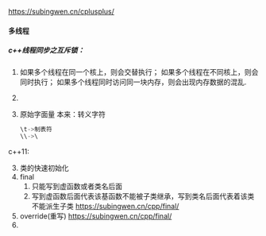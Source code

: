 https://subingwen.cn/cplusplus/
#### 多线程
##### c++线程同步之互斥锁：
1. 如果多个线程在同一个核上，则会交替执行；
    如果多个线程在不同核上，则会同时执行；
    如果多个线程同时访问同一块内存，则会出现内存数据的混乱.
2. 


1. 原始字面量
本来：转义字符
    ```cpp
    \t->制表符
    \\->\
    ```
c++11:

3. 类的快速初始化
4. final
    1. 只能写到虚函数或者类名后面
    2. 写到虚函数后面代表该基函数不能被子类继承，写到类名后面代表着该类不能派生子类
    https://subingwen.cn/cpp/final/
5. override(重写)
    https://subingwen.cn/cpp/final/
6. 